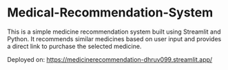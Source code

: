 # Medical-Recommendation-System
 
This is a simple medicine recommendation system built using Streamlit and Python. It recommends similar medicines based on user input and provides a direct link to purchase the selected medicine.

Deployed on: https://medicinerecommendation-dhruv099.streamlit.app/
